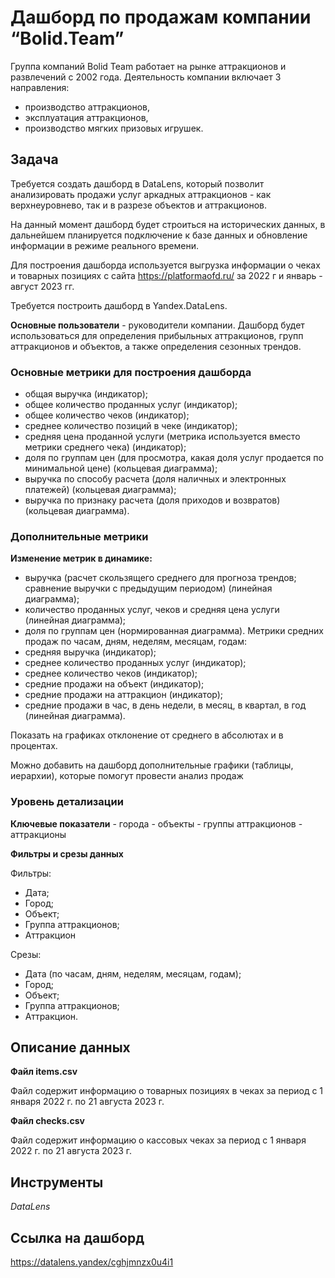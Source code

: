  
# Дашборд по продажам компании “Bolid.Team”


Группа компаний Bolid Team работает на рынке аттракционов и развлечений с 2002 года. Деятельность компании включает 3 направления: 

- производство аттракционов, 
- эксплуатация аттракционов,
- производство мягких призовых игрушек.



## Задача

Требуется создать дашборд в DataLens, который позволит анализировать продажи услуг аркадных аттракционов - как верхнеуровнево, так и в разрезе объектов и аттракционов.

На данный момент дашборд будет строиться на исторических данных, в дальнейшем планируется подключение к базе данных и обновление информации в режиме реального времени.

Для построения дашборда используется выгрузка информации о чеках и товарных позициях с сайта https://platformaofd.ru/ за 2022 г и январь - август 2023 гг.

Требуется построить дашборд в Yandex.DataLens.

**Основные пользователи** - руководители компании. Дашборд будет использоваться для определения прибыльных аттракционов, групп аттракционов и объектов, а также определения сезонных трендов.

### Основные метрики для построения дашборда

- общая выручка (индикатор);
- общее количество проданных услуг (индикатор); 
- общее количество чеков (индикатор);
- среднее количество позиций в чеке (индикатор);
- средняя цена проданной услуги (метрика используется вместо метрики среднего чека)  (индикатор);
- доля по группам цен (для просмотра, какая доля услуг продается по минимальной цене) (кольцевая диаграмма);
- выручка по способу расчета (доля наличных и электронных платежей) (кольцевая диаграмма);
- выручка по признаку расчета (доля приходов и возвратов)  (кольцевая диаграмма).


### Дополнительные метрики

**Изменение метрик в динамике:**
- выручка (расчет скользящего среднего для прогноза трендов; сравнение выручки с предыдущим периодом) (линейная диаграмма);
- количество проданных услуг, чеков и средняя цена услуги (линейная диаграмма);
- доля по группам цен (нормированная диаграмма).
Метрики средних продаж по часам, дням, неделям, месяцам, годам:
- средняя выручка (индикатор);
- среднее количество проданных услуг (индикатор);
- среднее количество чеков (индикатор);
- средние продажи на объект (индикатор);
- средние продажи на аттракцион (индикатор);
- средние продажи в час, в день недели, в месяц, в квартал, в год (линейная диаграмма).

Показать на графиках отклонение от среднего в абсолютах и в процентах.

Можно добавить на дашборд дополнительные графики (таблицы, иерархии), которые помогут провести анализ продаж

### Уровень детализации

**Ключевые показатели**  - города - объекты - группы аттракционов - аттракционы

**Фильтры и срезы данных**

Фильтры:

- Дата;
- Город;
- Объект;
- Группа аттракционов;
- Аттракцион

Срезы:

- Дата (по часам, дням, неделям, месяцам, годам);
- Город;
- Объект;
- Группа аттракционов;
- Аттракцион.



## Описание данных

**Файл items.csv**

Файл содержит информацию о товарных позициях в чеках за период с 1 января 2022 г. по 21 августа 2023 г.

**Файл checks.csv**

Файл содержит информацию о кассовых чеках за период с 1 января 2022 г. по 21 августа 2023 г.


## Инструменты
*DataLens*

## Ссылка на дашборд

https://datalens.yandex/cghjmnzx0u4i1 
